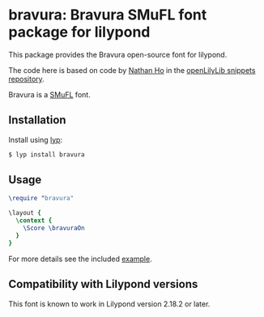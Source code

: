 # bravura: Bravura SMuFL font package for lilypond

This package provides the Bravura open-source font for lilypond.

The code here is based on code by [Nathan Ho](https://github.com/snappizz) in the [openLilyLib snippets repository](https://github.com/openlilylib/snippets/tree/master/custom-music-fonts/smufl).

Bravura is a [SMuFL](http://www.smufl.org/) font.

## Installation

Install using [lyp](https://github.com/noteflakes/lyp):

```bash
$ lyp install bravura
```

## Usage

```lilypond
\require "bravura"

\layout {
  \context {
    \Score \bravuraOn
  }
}

```

For more details see the included [example](https://github.com/noteflakes/lyp-bravura/blob/master/test.ly).

## Compatibility with Lilypond versions

This font is known to work in Lilypond version 2.18.2 or later.